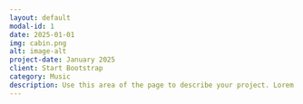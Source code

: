 ```yaml
---
layout: default
modal-id: 1
date: 2025-01-01
img: cabin.png
alt: image-alt
project-date: January 2025
client: Start Bootstrap
category: Music
description: Use this area of the page to describe your project. Lorem ipsum dolor sit amet, consectetur adipisicing elit. Mollitia neque assumenda ipsam nihil, molestias magnam, recusandae quos quis inventore quisquam velit asperiores, vitae? Reprehenderit soluta, eos quod consequuntur itaque. Nam.
---
```

